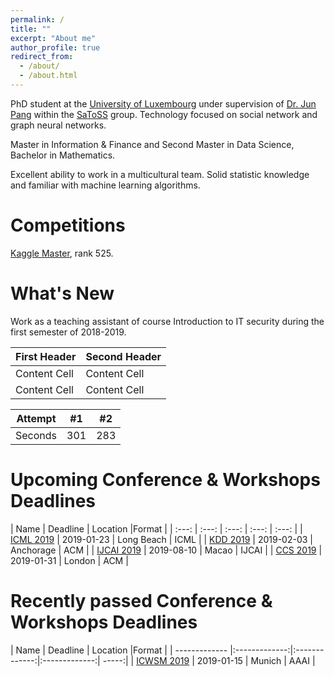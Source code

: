 ```yaml
---
permalink: /
title: ""
excerpt: "About me"
author_profile: true
redirect_from: 
  - /about/
  - /about.html
---
```


PhD student at the [University of Luxembourg](https://wwwen.uni.lu/) under supervision of [Dr. Jun Pang](http://satoss.uni.lu/members/jun/) within the [SaToSS](http://satoss.uni.lu/) group. Technology focused on social network and graph neural networks.

Master in Information & Finance and Second Master in Data Science, Bachelor in Mathematics.

Excellent ability to work in a multicultural team. 
Solid statistic knowledge and familiar with machine learning algorithms. 

Competitions
======
[Kaggle Master](https://www.kaggle.com/zhiqiangzhong), rank 525.

What's New
======
Work as a teaching assistant of course Introduction to IT security during the first semester of 2018-2019.

First Header  | Second Header
------------- | -------------
Content Cell  | Content Cell
Content Cell  | Content Cell


| Attempt | #1  | #2  |
| :---:   | :-: | :-: |
| Seconds | 301 | 283 |

Upcoming Conference & Workshops Deadlines
======
| Name          | Deadline      | Location      |Format |
| :---: | :---: | :---: | :---: | :---: |
| [ICML 2019](https://icml.cc/) |  2019-01-23 | Long Beach | ICML |
| [KDD 2019](https://www.kdd.org/kdd2019/) | 2019-02-03 | Anchorage | ACM |
| [IJCAI 2019](http://ijcai19.org/) | 2019-08-10 | Macao | IJCAI |
| [CCS 2019](http://ccs2019.sigsac.org/) | 2019-01-31 | London | ACM |

Recently passed Conference & Workshops Deadlines
======
| Name          | Deadline      | Location      |Format |
| ------------- |:-------------:|:-------------:|:-------------:| -----:|
| [ICWSM 2019](https://www.icwsm.org/2019/index.php) |  2019-01-15 | Munich | AAAI |
